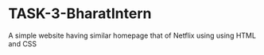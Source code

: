 # TASK-3-BharatIntern
A simple website having similar homepage that of Netflix using using HTML and CSS
